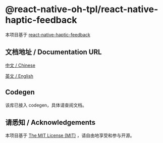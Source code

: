 # @react-native-oh-tpl/react-native-haptic-feedback

本项目基于 [react-native-haptic-feedback](https://github.com/mkuczera/react-native-haptic-feedback)

## 文档地址 / Documentation URL 

[中文 / Chinese](https://gitee.com/react-native-oh-library/usage-docs/blob/master/zh-cn/react-native-haptic-feedback.md)

[英文 / English](https://gitee.com/react-native-oh-library/usage-docs/blob/master/zh-en/react-native-haptic-feedback.md)

## Codegen

该库已接入 codegen，具体请查阅文档。


## 请悉知 / Acknowledgements

本项目基于 [The MIT License (MIT)](https://github.com/mkuczera/react-native-haptic-feedback/blob/master/LICENSE) ，请自由地享受和参与开源。


